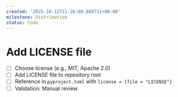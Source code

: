```yaml
---
created: '2025-10-12T11:26:00.868711+00:00'
milestone: Distribution
status: todo
---
```


# Add LICENSE file

- [ ] Choose license (e.g., MIT, Apache 2.0)
- [ ] Add LICENSE file to repository root
- [ ] Reference in `pyproject.toml` with `license = {file = "LICENSE"}`
- [ ] Validation: Manual review
